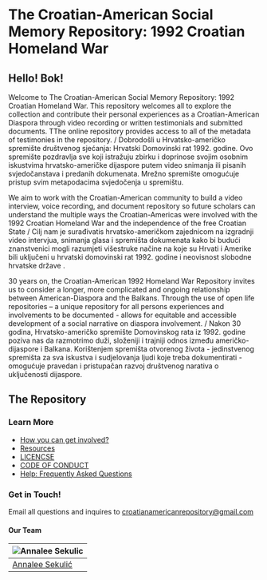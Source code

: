 #  The Croatian-American Social Memory Repository: 1992 Croatian Homeland War 

## Hello! Bok! 

Welcome to The Croatian-American Social Memory Repository: 1992 Croatian Homeland War. This repository welcomes all to explore the collection and contribute their personal experiences as a Croatian-American Diaspora through video recording or written testimonials and submitted documents. TThe online repository provides access to all of the metadata of testimonies in the repository. / Dobrodošli u Hrvatsko-američko spremište društvenog sjećanja: Hrvatski Domovinski rat 1992. godine. Ovo spremište pozdravlja sve koji istražuju zbirku i doprinose svojim osobnim iskustvima hrvatsko-američke dijaspore putem video snimanja ili pisanih svjedočanstava i predanih dokumenata. Mrežno spremište omogućuje pristup svim metapodacima svjedočenja u spremištu.

We aim to work with the Croatian-American community to build a video interview, voice recording, and document repository so future scholars can understand the multiple ways the Croatian-Americas were involved with the 1992 Croatian Homeland War and the independence of the free Croatian State / Cilj nam je surađivatis hrvatsko-američkom zajednicom na izgradnji video intervjua, snimanja glasa i spremišta dokumenata kako bi budući znanstvenici mogli razumjeti višestruke načine na koje su Hrvati i Amerike bili uključeni u hrvatski domovinski rat 1992. godine i neovisnost slobodne hrvatske države .

30 years on, the Croatian-American 1992 Homeland War Repository invites us to consider a longer, more complicated and ongoing relationship between American-Diaspora and the Balkans. Through the use of open life repositories – a unique repository for all persons experiences and involvements to be documented -  allows for equitable and accessible development of a social narrative on diaspora involvement. / Nakon 30 godina, Hrvatsko-američko spremište Domovinskog rata iz 1992. godine poziva nas da razmotrimo duži, složeniji i trajniji odnos između američko-dijaspore i Balkana. Korištenjem spremišta otvorenog života - jedinstvenog spremišta za sva iskustva i sudjelovanja ljudi koje treba dokumentirati - omogućuje pravedan i pristupačan razvoj društvenog narativa o uključenosti dijaspore.

## The Repository 

### Learn More 
- [How you can get involved?](https://github.com/AnnaleeSekulic/Croatian-American-1992-Homeland-War/blob/main/About%20Us.md) 
- [Resources](https://github.com/AnnaleeSekulic/Croatian-American-1992-Homeland-War/blob/main/Resources.md)
- [LICENCSE](https://github.com/AnnaleeSekulic/Croatian-American-1992-Homeland-War/blob/main/LICENSE)
- [CODE OF CONDUCT](https://github.com/AnnaleeSekulic/Croatian-American-1992-Homeland-War/blob/main/CODE_OF_CONDUCT.md) 
- [Help: Frequently Asked Questions](https://github.com/AnnaleeSekulic/Croatian-American-1992-Homeland-War/blob/main/Frequently%20Asked%20Questions%20.md)

   
### Get in Touch!

Email all questions and inquires to croatianamericanrepository@gmail.com 

#### Our Team

![Annalee Sekulic](https://lh3.googleusercontent.com/LdaYgBd6-1WPwO_qRtoOsALTMjtA3GvxJnP-oaboshNwqzuB_otqWgQsrTyX3wT6tO1wD6x5fKd8lh2ODQbMrFDhUuC8bQns5PdjBs4MEdkmmTPyn4-4o7DcQYStWVNMD9MRTwbdynYYBeJ07oZkKICkuvpTePpDHBsFkTnFMIGlS-Z871d7UE-4HmCLEd6yX3X9FxSnQEMnRwTYkfTSbY1odfI6i7t7PiYfmGEByHWD4pGGOvtKo1BmYhEfXbuiVAvkMJ947aHXXIZT7YSbCeeq1gnpnf_taihpCAQp6-wwGFxUOWefh04KcIo16oCcFZaHcksdJpJ2art-Rbv0miqsyMbxdqGsOnaVqC2d0HnDyHAW9L_FO765y76j7rIJB5wF6C_olcvKaR8wFVJnus6UpnAFomw3HLmMcmyAiS0vv2eJPbku431ya5_Tqwx7SY4sDO9UDDA8MRi_0OjYwCGAh9mtV2w3Il2Ug-cO-8VElruownBzfIg2NnOLXAmSBRHdzjlhF_pNCzN3Yz0DY6fmTSgximW_7TcJUjDiJaCoVnSJ-7mnP6K7UhIW9pE2hKZTTViomhBUXke32nQKwh3aFOzcOd7geLDZS2tIsh_CqYruykQw_mR83r3X4tI_LjcW5EQ5sg1IGvzVoZjrXCE-QQ219uQjkLRDoXZIR6i18R2luBXyhHdl=w328-h436-no?authuser=0)|
---|
[Annalee Sekulić](https://github.com/AnnaleeSekulic)|
